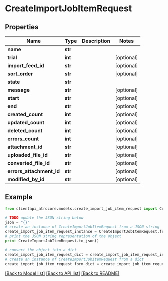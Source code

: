 # CreateImportJobItemRequest


## Properties
Name | Type | Description | Notes
------------ | ------------- | ------------- | -------------
**name** | **str** |  | 
**trial** | **int** |  | [optional] 
**import_feed_id** | **str** |  | [optional] 
**sort_order** | **str** |  | [optional] 
**state** | **str** |  | 
**message** | **str** |  | [optional] 
**start** | **str** |  | [optional] 
**end** | **str** |  | [optional] 
**created_count** | **int** |  | [optional] 
**updated_count** | **int** |  | [optional] 
**deleted_count** | **int** |  | [optional] 
**errors_count** | **int** |  | [optional] 
**attachment_id** | **str** |  | [optional] 
**uploaded_file_id** | **str** |  | [optional] 
**converted_file_id** | **str** |  | [optional] 
**errors_attachment_id** | **str** |  | [optional] 
**modified_by_id** | **str** |  | [optional] 

## Example

```python
from clientapi_atrocore.models.create_import_job_item_request import CreateImportJobItemRequest

# TODO update the JSON string below
json = "{}"
# create an instance of CreateImportJobItemRequest from a JSON string
create_import_job_item_request_instance = CreateImportJobItemRequest.from_json(json)
# print the JSON string representation of the object
print CreateImportJobItemRequest.to_json()

# convert the object into a dict
create_import_job_item_request_dict = create_import_job_item_request_instance.to_dict()
# create an instance of CreateImportJobItemRequest from a dict
create_import_job_item_request_form_dict = create_import_job_item_request.from_dict(create_import_job_item_request_dict)
```
[[Back to Model list]](../README.md#documentation-for-models) [[Back to API list]](../README.md#documentation-for-api-endpoints) [[Back to README]](../README.md)


